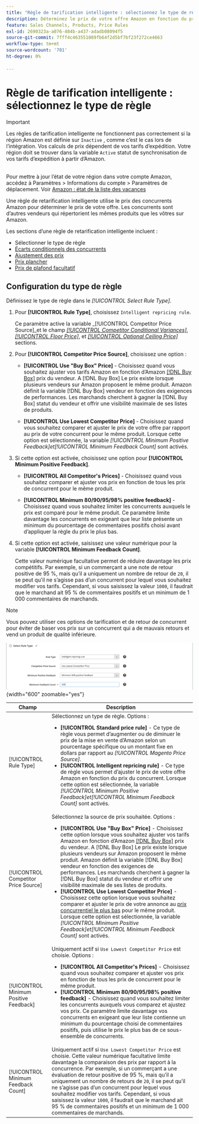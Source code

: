```yaml
---
title: "Règle de tarification intelligente : sélectionnez le type de règle"
description: Déterminez le prix de votre offre Amazon en fonction du prix de votre concurrent en créant une règle de retarification intelligente.
feature: Sales Channels, Products, Price Rules
exl-id: 2690323a-a076-484b-a437-adadb08094f5
source-git-commit: 7fff4c463551089fb64f2d5bf7bf23f272ce4663
workflow-type: tm+mt
source-wordcount: '701'
ht-degree: 0%

---
```


# Règle de tarification intelligente : sélectionnez le type de règle

>[!IMPORTANT]
>
>Les règles de tarification intelligente ne fonctionnent pas correctement si la région Amazon est définie sur `Inactive` , comme c’est le cas lors de l’intégration. Vos calculs de prix dépendent de vos tarifs d’expédition. Votre région doit se trouver dans la variable `Active` statut de synchronisation de vos tarifs d’expédition à partir d’Amazon.<br><br>
>
>Pour mettre à jour l’état de votre région dans votre compte Amazon, accédez à Paramètres > Informations du compte > Paramètres de déplacement. Voir [Amazon : état de la liste des vacances](https://sellercentral.amazon.com/gp/help/help.html?itemID=200135620/&quot;target=&quot;_blank)

Une règle de retarification intelligente utilise le prix des concurrents Amazon pour déterminer le prix de votre offre. Les concurrents sont d’autres vendeurs qui répertorient les mêmes produits que les vôtres sur Amazon.

Les sections d’une règle de retarification intelligente incluent :

- Sélectionner le type de règle
- [Écarts conditionnels des concurrents](./competitor-conditional-variances.md)
- [Ajustement des prix](./price-adjustment.md)
- [Prix plancher](./floor-price.md)
- [Prix de plafond facultatif](./optional-ceiling-price.md)

## Configuration du type de règle

Définissez le type de règle dans le _[!UICONTROL Select Rule Type]_.

1. Pour **[!UICONTROL Rule Type]**, choisissez `Intelligent repricing rule`.

   Ce paramètre active la variable _[!UICONTROL Competitor Price Source]_et le champ [_[!UICONTROL Competitor Conditional Variances]_](./competitor-conditional-variances.md), [_[!UICONTROL Floor Price]_](./floor-price.md), et [_[!UICONTROL Optional Ceiling Price]_](./optional-ceiling-price.md) sections.

1. Pour **[!UICONTROL Competitor Price Source]**, choisissez une option :

   - **[!UICONTROL Use "Buy Box" Price]** - Choisissez quand vous souhaitez ajuster vos tarifs Amazon en fonction d’Amazon [[!DNL Buy Box]](./buy-box-competitor-pricing.md) prix du vendeur. A [!DNL Buy Box] Le prix existe lorsque plusieurs vendeurs sur Amazon proposent le même produit. Amazon définit la variable [!DNL Buy Box] vendeur en fonction des exigences de performances. Les marchands cherchent à gagner la [!DNL Buy Box] statut du vendeur et offrir une visibilité maximale de ses listes de produits.

   - **[!UICONTROL Use Lowest Competitor Price]** - Choisissez quand vous souhaitez comparer et ajuster le prix de votre offre par rapport au prix de votre concurrent pour le même produit. Lorsque cette option est sélectionnée, la variable _[!UICONTROL Minimum Positive Feedback]_et_[!UICONTROL Minimum Feedback Count]_ sont activés.

1. Si cette option est activée, choisissez une option pour **[!UICONTROL Minimum Positive Feedback]**.

   - **[!UICONTROL All Competitor's Prices]** - Choisissez quand vous souhaitez comparer et ajuster vos prix en fonction de tous les prix de concurrent pour le même produit.

   - **[!UICONTROL Minimum 80/90/95/98% positive feedback]** - Choisissez quand vous souhaitez limiter les concurrents auxquels le prix est comparé pour le même produit. Ce paramètre limite davantage les concurrents en exigeant que leur liste présente un minimum du pourcentage de commentaires positifs choisi avant d’appliquer la règle du prix le plus bas.

1. Si cette option est activée, saisissez une valeur numérique pour la variable **[!UICONTROL Minimum Feedback Count]**.

   Cette valeur numérique facultative permet de réduire davantage les prix compétitifs. Par exemple, si un commerçant a une note de retour positive de 95 %, mais qu’il a uniquement un nombre de retour de `20`, il se peut qu’il ne s’agisse pas d’un concurrent pour lequel vous souhaitez modifier vos tarifs. Cependant, si vous saisissez la valeur `1000`, il faudrait que le marchand ait 95 % de commentaires positifs et un minimum de 1 000 commentaires de marchands.

>[!NOTE]
>
>Vous pouvez utiliser ces options de tarification et de retour de concurrent pour éviter de baser vos prix sur un concurrent qui a de mauvais retours et vend un produit de qualité inférieure.

![Règle de retarification intelligente - sélectionnez le type de règle.](assets/ob-intelligent-price-rule-type.png){width="600" zoomable="yes"}

| Champ | Description |
|----------------------------------------|-----------------------------------------------------------------------------------------------------------------------------------------------------------------------------------------------------------------------------------------------------------------------------------------------------------------------------------------------------------------------------------------------------------------------------------------------------------------------------------------------------------------------------------------------------------------------------------------------------------------------------------------------------------------------------------------------------------------------------------------------------------------------------------------------------------------------------------------------------------------------------------------|
| [!UICONTROL Rule Type] | Sélectionnez un type de règle. Options :<ul><li>**[!UICONTROL Standard price rule]** - Ce type de règle vous permet d’augmenter ou de diminuer le prix de la mise en vente d’Amazon selon un pourcentage spécifique ou un montant fixe en dollars par rapport au _[!UICONTROL Magento Price Source]_. </li><li>**[!UICONTROL Intelligent repricing rule]** - Ce type de règle vous permet d’ajuster le prix de votre offre Amazon en fonction du prix du concurrent. Lorsque cette option est sélectionnée, la variable _[!UICONTROL Minimum Positive Feedback]_et_[!UICONTROL Minimum Feedback Count]_ sont activés.</li></ul> |
| [!UICONTROL Competitor Price Source] | Sélectionnez la source de prix souhaitée. Options :<ul><li>**[!UICONTROL Use "Buy Box" Price]** - Choisissez cette option lorsque vous souhaitez ajuster vos tarifs Amazon en fonction d’Amazon [[!DNL Buy Box]](./buy-box-competitor-pricing.md) prix du vendeur. A [!DNL Buy Box] Le prix existe lorsque plusieurs vendeurs sur Amazon proposent le même produit. Amazon définit la variable [!DNL Buy Box] vendeur en fonction des exigences de performances. Les marchands cherchent à gagner la [!DNL Buy Box] statut du vendeur et offrir une visibilité maximale de ses listes de produits.</li><li>**[!UICONTROL Use Lowest Competitor Price]** - Choisissez cette option lorsque vous souhaitez comparer et ajuster le prix de votre annonce au [prix concurrentiel le plus bas](./lowest-competitor-pricing.md) pour le même produit. Lorsque cette option est sélectionnée, la variable _[!UICONTROL Minimum Positive Feedback]_et_[!UICONTROL Minimum Feedback Count]_ sont activés.</li></ul> |
| [!UICONTROL Minimum Positive Feedback] | Uniquement actif si `Use Lowest Competitor Price` est choisie. Options :<ul><li>**[!UICONTROL All Competitor's Prices]** - Choisissez quand vous souhaitez comparer et ajuster vos prix en fonction de tous les prix de concurrent pour le même produit.</li><li>**[!UICONTROL Minimum 80/90/95/98% positive feedback]** - Choisissez quand vous souhaitez limiter les concurrents auxquels vous comparez et ajustez vos prix. Ce paramètre limite davantage vos concurrents en exigeant que leur liste contienne un minimum du pourcentage choisi de commentaires positifs, puis utilise le prix le plus bas de ce sous-ensemble de concurrents.</li></ul> |
| [!UICONTROL Minimum Feedback Count] | Uniquement actif si `Use Lowest Competitor Price` est choisie. Cette valeur numérique facultative limite davantage la comparaison des prix par rapport à la concurrence. Par exemple, si un commerçant a une évaluation de retour positive de 95 %, mais qu’il a uniquement un nombre de retours de `20`, il se peut qu’il ne s’agisse pas d’un concurrent pour lequel vous souhaitez modifier vos tarifs. Cependant, si vous saisissez la valeur `1000`, il faudrait que le marchand ait 95 % de commentaires positifs et un minimum de 1 000 commentaires de marchands. |

